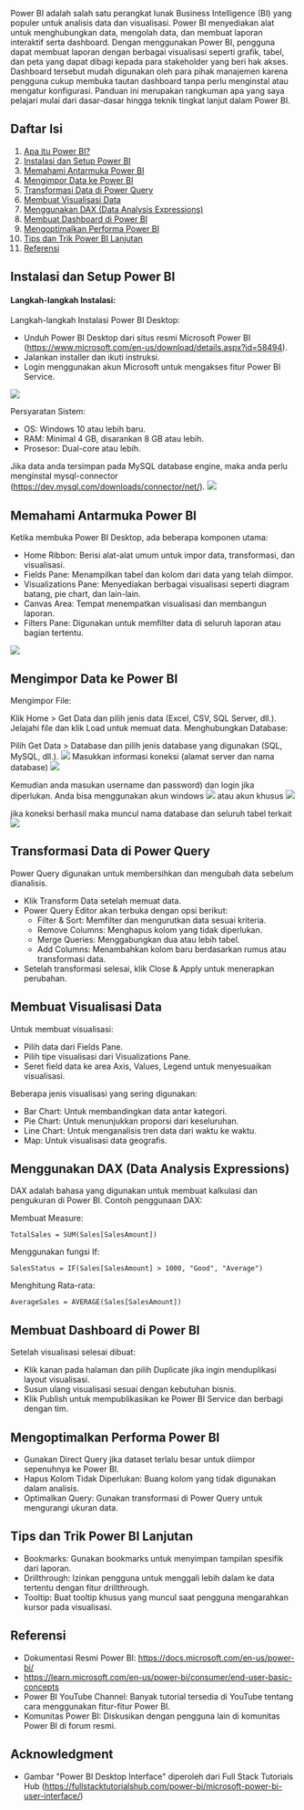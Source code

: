 Power BI adalah salah satu perangkat lunak Business Intelligence (BI) yang populer untuk analisis data dan visualisasi. Power BI menyediakan alat untuk menghubungkan data, mengolah data, dan membuat laporan interaktif serta dashboard. Dengan menggunakan Power BI, pengguna dapat membuat laporan dengan berbagai visualisasi seperti grafik, tabel, dan peta yang dapat dibagi kepada para stakeholder yang beri hak akses. Dashboard tersebut mudah digunakan oleh para pihak manajemen karena pengguna cukup membuka tautan dashboard tanpa perlu menginstal atau mengatur konfigurasi. Panduan ini merupakan rangkuman apa yang saya pelajari mulai dari dasar-dasar hingga teknik tingkat lanjut dalam Power BI.

## Daftar Isi
1. [Apa itu Power BI?](#apa-itu-power-bi)
2. [Instalasi dan Setup Power BI](#instalasi-dan-setup-power-bi)
3. [Memahami Antarmuka Power BI](#memahami-antarmuka-power-bi)
4. [Mengimpor Data ke Power BI](#mengimpor-data-ke-power-bi)
5. [Transformasi Data di Power Query](#transformasi-data-di-power-query)
6. [Membuat Visualisasi Data](#membuat-visualisasi-data)
7. [Menggunakan DAX (Data Analysis Expressions)](#menggunakan-dax-data-analysis-expressions)
8. [Membuat Dashboard di Power BI](#membuat-dashboard-di-power-bi)
9. [Mengoptimalkan Performa Power BI](#mengoptimalkan-performa-power-bi)
10. [Tips dan Trik Power BI Lanjutan](#tips-dan-trik-power-bi-lanjutan)
11. [Referensi](#referensi)


## Instalasi dan Setup Power BI


#### Langkah-langkah Instalasi:
Langkah-langkah Instalasi Power BI Desktop:
- Unduh Power BI Desktop dari situs resmi Microsoft Power BI (https://www.microsoft.com/en-us/download/details.aspx?id=58494).
- Jalankan installer dan ikuti instruksi.
- Login menggunakan akun Microsoft untuk mengakses fitur Power BI Service.

![](/img/powerbi-desktop.jpg)

Persyaratan Sistem:
- OS: Windows 10 atau lebih baru.
- RAM: Minimal 4 GB, disarankan 8 GB atau lebih.
- Prosesor: Dual-core atau lebih.

Jika data anda tersimpan pada MySQL database engine, maka anda perlu menginstal mysql-connector (https://dev.mysql.com/downloads/connector/net/). 
![](/img/mysql-connector.jpg)

## Memahami Antarmuka Power BI
Ketika membuka Power BI Desktop, ada beberapa komponen utama:

- Home Ribbon: Berisi alat-alat umum untuk impor data, transformasi, dan visualisasi.
- Fields Pane: Menampilkan tabel dan kolom dari data yang telah diimpor.
- Visualizations Pane: Menyediakan berbagai visualisasi seperti diagram batang, pie chart, dan lain-lain.
- Canvas Area: Tempat menempatkan visualisasi dan membangun laporan.
- Filters Pane: Digunakan untuk memfilter data di seluruh laporan atau bagian tertentu.

![](https://i0.wp.com/fullstacktutorialshub.com/wp-content/uploads/2023/05/Feature-image.jpg?fit=1161%2C659&ssl=1)

## Mengimpor Data ke Power BI
Mengimpor File:

Klik Home > Get Data dan pilih jenis data (Excel, CSV, SQL Server, dll.).
Jelajahi file dan klik Load untuk memuat data.
Menghubungkan Database:

Pilih Get Data > Database dan pilih jenis database yang digunakan (SQL, MySQL, dll.).
![](/img/data-import.jpg)
Masukkan informasi koneksi (alamat server dan nama database) 
![](/IMG/credential.jpg)

Kemudian anda masukan username dan password) dan login jika diperlukan. Anda bisa menggunakan akun windows 
![](/IMG/credential1.jpg)
atau akun khusus
![](/IMG/credential2.jpg)

jika koneksi berhasil maka muncul nama database dan seluruh tabel terkait
![](/IMG/success-connect.jpg)
## Transformasi Data di Power Query
Power Query digunakan untuk membersihkan dan mengubah data sebelum dianalisis.

- Klik Transform Data setelah memuat data.
- Power Query Editor akan terbuka dengan opsi berikut:
    - Filter & Sort: Memfilter dan mengurutkan data sesuai kriteria.
    - Remove Columns: Menghapus kolom yang tidak diperlukan.
    - Merge Queries: Menggabungkan dua atau lebih tabel.
    - Add Columns: Menambahkan kolom baru berdasarkan rumus atau transformasi data.
- Setelah transformasi selesai, klik Close & Apply untuk menerapkan perubahan.

## Membuat Visualisasi Data
Untuk membuat visualisasi:
- Pilih data dari Fields Pane.
- Pilih tipe visualisasi dari Visualizations Pane.
- Seret field data ke area Axis, Values, Legend untuk menyesuaikan visualisasi.

Beberapa jenis visualisasi yang sering digunakan:
- Bar Chart: Untuk membandingkan data antar kategori.
- Pie Chart: Untuk menunjukkan proporsi dari keseluruhan.
- Line Chart: Untuk menganalisis tren data dari waktu ke waktu.
- Map: Untuk visualisasi data geografis.

## Menggunakan DAX (Data Analysis Expressions)
DAX adalah bahasa yang digunakan untuk membuat kalkulasi dan pengukuran di Power BI. Contoh penggunaan DAX:

Membuat Measure:
```
TotalSales = SUM(Sales[SalesAmount])
```
Menggunakan fungsi If:
```
SalesStatus = IF(Sales[SalesAmount] > 1000, "Good", "Average")
```
Menghitung Rata-rata:
```
AverageSales = AVERAGE(Sales[SalesAmount])
```
## Membuat Dashboard di Power BI
Setelah visualisasi selesai dibuat:
- Klik kanan pada halaman dan pilih Duplicate jika ingin menduplikasi layout visualisasi.
- Susun ulang visualisasi sesuai dengan kebutuhan bisnis.
- Klik Publish untuk mempublikasikan ke Power BI Service dan berbagi dengan tim.

## Mengoptimalkan Performa Power BI
- Gunakan Direct Query jika dataset terlalu besar untuk diimpor sepenuhnya ke Power BI.
- Hapus Kolom Tidak Diperlukan: Buang kolom yang tidak digunakan dalam analisis.
- Optimalkan Query: Gunakan transformasi di Power Query untuk mengurangi ukuran data.

## Tips dan Trik Power BI Lanjutan
- Bookmarks: Gunakan bookmarks untuk menyimpan tampilan spesifik dari laporan.
- Drillthrough: Izinkan pengguna untuk menggali lebih dalam ke data tertentu dengan fitur drillthrough.
- Tooltip: Buat tooltip khusus yang muncul saat pengguna mengarahkan kursor pada visualisasi.

## Referensi
- Dokumentasi Resmi Power BI: https://docs.microsoft.com/en-us/power-bi/
- https://learn.microsoft.com/en-us/power-bi/consumer/end-user-basic-concepts
- Power BI YouTube Channel: Banyak tutorial tersedia di YouTube tentang cara menggunakan fitur-fitur Power BI.
- Komunitas Power BI: Diskusikan dengan pengguna lain di komunitas Power BI di forum resmi.

## Acknowledgment
- Gambar "Power BI Desktop Interface" diperoleh dari Full Stack Tutorials Hub (https://fullstacktutorialshub.com/power-bi/microsoft-power-bi-user-interface/)
